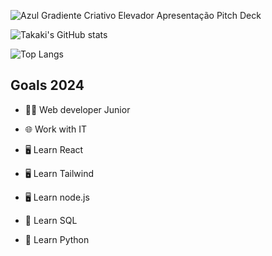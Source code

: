 ![Azul Gradiente Criativo Elevador Apresentação  Pitch Deck](https://github.com/JuniorTakaki/JuniorTakaki/assets/111248094/333cac54-ebf0-47bc-8f9f-db5483566c5c)

![Takaki's GitHub stats](https://github-readme-stats.vercel.app/api?username=JuniorTakaki&theme=midnight-purple&show_icons=true)

![Top Langs](https://github-readme-stats.vercel.app/api/top-langs/?username=JuniorTakaki&exclude_repo=cem_clipnet&layout=compact&theme=midnight-purple)

## Goals 2024

- 👨‍💻 Web developer Junior
  
- 🌐 Work with IT

- 🖥️ Learn React

- 🖥️ Learn Tailwind

- 🖥️ Learn node.js

- 🏦 Learn SQL

- 🐍 Learn Python
